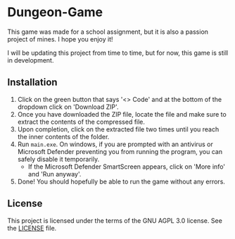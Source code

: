 # Dungeon-Game
This game was made for a school assignment, but it is also a passion project of mines. I hope you enjoy it!

I will be updating this project from time to time, but for now, this game is still in development.


## Installation
1. Click on the green button that says '<> Code' and at the bottom of the dropdown click on 'Download ZIP'.
2. Once you have downloaded the ZIP file, locate the file and make sure to extract the contents of the compressed file.
3. Upon completion, click on the extracted file two times until you reach the inner contents of the folder.
4. Run `main.exe`. On windows, if you are prompted with an antivirus or Microsoft Defender preventing you from running the program, you can safely disable it temporarily.
    - If the Microsoft Defender SmartScreen appears, click on 'More info' and 'Run anyway'.
5. Done! You should hopefully be able to run the game without any errors.


## License
This project is licensed under the terms of the GNU AGPL 3.0 license. See the [LICENSE](https://github.com/oSmartCoder/Dungeon-Game?tab=AGPL-3.0-1-ov-file) file.